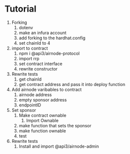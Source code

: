 # Tutorial

1. Forking
   1. dotenv
   2. make an infura account
   3. add forking to the hardhat.config
   4. set chainId to 4
2. import to contract
   1. npm i @api3/airnode-protocol
   2. import rrp
   3. set contract interface
   4. rewrite constructor
3. Rewrite tests
   1. get chainId
   2. get contract address and pass it into deploy function
4. Add airnode varibables to contract
   1. airnode address
   2. empty sponsor address
   3. endpointID
5. Set sponsor
   1. Make contract ownable
      1. Import Ownable
   2. make function that sets the sponsor
   3. make function ownable
   4. test
6. Rewrite tests
   1. Install and import @api3/airnode-admin